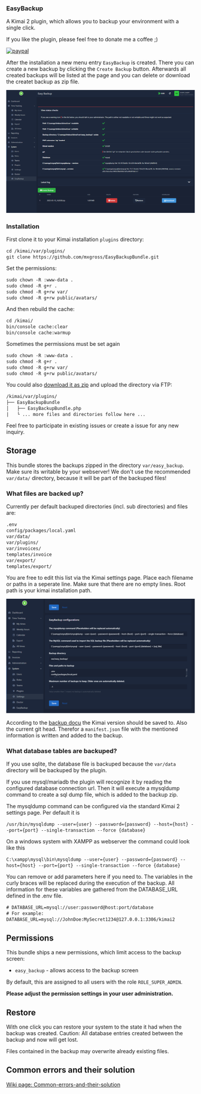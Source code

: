 ### EasyBackup

A Kimai 2 plugin, which allows you to backup your environment with a single click.

If you like the plugin, please feel free to donate me a coffee ;)

[![paypal](https://www.paypalobjects.com/en_US/i/btn/btn_donate_LG.gif)](https://www.paypal.com/donate?hosted_button_id=XQD3PMPANZNG4)

After the installation a new menu entry `EasyBackup` is created. There you can create a new backup
by clicking the `Create Backup` button. Afterwards all created backups will be listed at the page
and you can delete or download the createt backup as zip file.

![Kimai2 Easy Backup Plugin Bundle](https://github.com/mxgross/EasyBackupBundle/blob/master/screenshot.jpg?raw=true)

### Installation

First clone it to your Kimai installation `plugins` directory:
```
cd /kimai/var/plugins/
git clone https://github.com/mxgross/EasyBackupBundle.git
```
Set the permissions:
```
sudo chown -R :www-data .
sudo chmod -R g+r .
sudo chmod -R g+rw var/
sudo chmod -R g+rw public/avatars/
```

And then rebuild the cache:
```
cd /kimai/
bin/console cache:clear
bin/console cache:warmup
```
Sometimes the permissions must be set again

```
sudo chown -R :www-data .
sudo chmod -R g+r .
sudo chmod -R g+rw var/
sudo chmod -R g+rw public/avatars/
```

You could also [download it as zip](https://github.com/mxgross/EasyBackupBundle/archive/master.zip) and upload the directory via FTP:

```
/kimai/var/plugins/
├── EasyBackupBundle
│   ├── EasyBackupBundle.php
|   └ ... more files and directories follow here ...
```

Feel free to participate in existing issues or create a issue for any new inquiry.

## Storage

This bundle stores the backups zipped in the directory `var/easy_backup`.
Make sure its writable by your webserver! We don't use the recommended 
`var/data/` directory, because it will be part of the backuped files!

### What files are backed up?

Currently per default backuped directories (incl. sub directories) and files are:

```
.env
config/packages/local.yaml
var/data/
var/plugins/
var/invoices/
templates/invoice
var/export/
templates/export/
```
You are free to edit this list via the Kimai settings page. Place each filename or paths in a seperate line. Make sure that there are no empty lines. Root path is your kimai installation path.

![Update the paths to your needs](https://github.com/mxgross/EasyBackupBundle/blob/dev/screenshot_files_and_paths_to_be_backed_up.JPG?raw=true)

According to the [backup docu](https://www.kimai.org/documentation/backups.html) the Kimai version should be saved to.
Also the current git head.
Therefor a `manifest.json` file with the mentioned information is written and added to the backup.

### What database tables are backuped?

If you use sqlite, the database file is backuped because the `var/data` directory will be backuped by the plugin.

If you use mysql/mariadb the plugin will recognize it by reading the configured database connection url.
Then it will execute a mysqldump command to create a sql dump file, which is added to the backup zip.

The mysqldump command can be configured via the standard Kimai 2 settings page.
Per default it is
```
/usr/bin/mysqldump --user={user} --password={password} --host={host} --port={port} --single-transaction --force {database}
```

On a windows system with XAMPP as webserver the command could look like this
```
C:\xampp\mysql\bin\mysqldump --user={user} --password={password} --host={host} --port={port} --single-transaction --force {database}
```

You can remove or add parameters here if you need to. The variables in the curly braces will be replaced during the execution of the backup. All information for these variables are gathered from the DATABASE_URL defined in the .env file.
```
# DATABASE_URL=mysql://user:password@host:port/database
# For example:
DATABASE_URL=mysql://JohnDoe:MySecret1234@127.0.0.1:3306/kimai2
```

## Permissions

This bundle ships a new permissions, which limit access to the backup screen:

- `easy_backup` - allows access to the backup screen

By default, this are assigned to all users with the role `ROLE_SUPER_ADMIN`.

**Please adjust the permission settings in your user administration.** 

## Restore
With one click you can restore your system to the state it had when the backup was created.
Caution: All database entries created between the backup and now will get lost.

Files contained in the backup may overwrite already existing files.

## Common errors and their solution
[Wiki page: Common-errors-and-their-solution](https://github.com/mxgross/EasyBackupBundle/wiki/Common-errors-and-their-solution)

